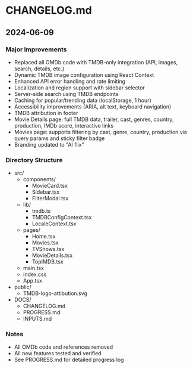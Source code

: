 # CHANGELOG.md

## 2024-06-09

### Major Improvements
- Replaced all OMDb code with TMDB-only integration (API, images, search, details, etc.)
- Dynamic TMDB image configuration using React Context
- Enhanced API error handling and rate limiting
- Localization and region support with sidebar selector
- Server-side search using TMDB endpoints
- Caching for popular/trending data (localStorage, 1 hour)
- Accessibility improvements (ARIA, alt text, keyboard navigation)
- TMDB attribution in footer
- Movie Details page: full TMDB data, trailer, cast, genres, country, production, IMDb score, interactive links
- Movies page: supports filtering by cast, genre, country, production via query params and sticky filter badge
- Branding updated to "AI flix"

### Directory Structure
- src/
  - components/
    - MovieCard.tsx
    - Sidebar.tsx
    - FilterModal.tsx
  - lib/
    - tmdb.ts
    - TMDBConfigContext.tsx
    - LocaleContext.tsx
  - pages/
    - Home.tsx
    - Movies.tsx
    - TVShows.tsx
    - MovieDetails.tsx
    - TopIMDB.tsx
  - main.tsx
  - index.css
  - App.tsx
- public/
  - TMDB-logo-attibution.svg
- DOCS/
  - CHANGELOG.md
  - PROGRESS.md
  - INPUTS.md

### Notes
- All OMDb code and references removed
- All new features tested and verified
- See PROGRESS.md for detailed progress log 